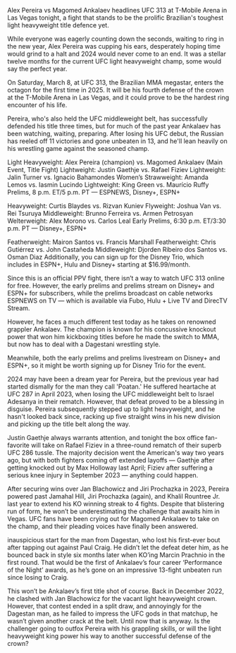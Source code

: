 Alex Pereira vs Magomed Ankalaev headlines UFC 313 at T-Mobile Arena in Las Vegas tonight, a fight that stands to be the prolific Brazilian's toughest light heavyweight title defence yet.

While everyone was eagerly counting down the seconds, waiting to ring in the new year, Alex Pereira was cupping his ears, desperately hoping time would grind to a halt and 2024 would never come to an end. It was a stellar twelve months for the current UFC light heavyweight champ, some would say the perfect year.

On Saturday, March 8, at UFC 313, the Brazilian MMA megastar, enters the octagon for the first time in 2025. It will be his fourth defense of the crown at the T-Mobile Arena in Las Vegas, and it could prove to be the hardest ring encounter of his life.

Pereira, who's also held the UFC middleweight belt, has successfully defended his title three times, but for much of the past year Ankalaev has been watching, waiting, preparing. After losing his UFC debut, the Russian has reeled off 11 victories and gone unbeaten in 13, and he'll lean heavily on his wrestling game against the seasoned champ.

Light Heavyweight: Alex Pereira (champion) vs. Magomed Ankalaev (Main Event, Title Fight) Lightweight: Justin Gaethje vs. Rafael Fiziev Lightweight: Jalin Turner vs. Ignacio Bahamondes Women’s Strawweight: Amanda Lemos vs. Iasmin Lucindo Lightweight: King Green vs. Maurício Ruffy Prelims, 8 p.m. ET/5 p.m. PT — ESPNEWS, Disney+, ESPN+

Heavyweight: Curtis Blaydes vs. Rizvan Kuniev Flyweight: Joshua Van vs. Rei Tsuruya Middleweight: Brunno Ferreira vs. Armen Petrosyan Welterweight: Alex Morono vs. Carlos Leal Early Prelims, 6:30 p.m. ET/3:30 p.m. PT — Disney+, ESPN+

Featherweight: Mairon Santos vs. Francis Marshall Featherweight: Chris Gutiérrez vs. John Castañeda Middleweight: Djorden Ribeiro dos Santos vs. Osman Diaz Additionally, you can sign up for the Disney Trio, which includes in ESPN+, Hulu and Disney+ starting at $16.99/month.

Since this is an official PPV fight, there isn’t a way to watch UFC 313 online for free. However, the early prelims and prelims stream on Disney+ and ESPN+ for subscribers, while the prelims broadcast on cable networks ESPNEWS on TV — which is available via Fubo, Hulu + Live TV and DirecTV Stream.

However, he faces a much different test today as he takes on renowned grappler Ankalaev. The champion is known for his concussive knockout power that won him kickboxing titles before he made the switch to MMA, but now has to deal with a Dagestani wrestling style.

Meanwhile, both the early prelims and prelims livestream on Disney+ and ESPN+, so it might be worth signing up for Disney Trio for the event.

2024 may have been a dream year for Pereira, but the previous year had started dismally for the man they call 'Poatan.' He suffered heartache at UFC 287 in April 2023, when losing the UFC middleweight belt to Israel Adesanya in their rematch. However, that defeat proved to be a blessing in disguise. Pereira subsequently stepped up to light heavyweight, and he hasn't looked back since, racking up five straight wins in his new division and picking up the title belt along the way.

Justin Gaethje always warrants attention, and tonight the box office fan-favorite will take on Rafael Fiziev in a three-round rematch of their superb UFC 286 tussle. The majority decision went the American's way two years ago, but with both fighters coming off extended layoffs — Gaethje after getting knocked out by Max Holloway last April; Fiziev after suffering a serious knee injury in September 2023 — anything could happen.

After securing wins over Jan Blachowicz and Jiri Prochazka in 2023, Pereira powered past Jamahal Hill, Jiri Prochazka (again), and Khalil Rountree Jr. last year to extend his KO winning streak to 4 fights. Despite that blistering run of form, he won’t be underestimating the challenge that awaits him in Vegas. UFC fans have been crying out for Magomed Ankalaev to take on the champ, and their pleading voices have finally been answered.

inauspicious start for the man from Dagestan, who lost his first-ever bout after tapping out against Paul Craig. He didn’t let the defeat deter him, as he bounced back in style six months later when KO’ing Marcin Prachnio in the first round. That would be the first of Ankalaev’s four career ‘Performance of the Night’ awards, as he’s gone on an impressive 13-fight unbeaten run since losing to Craig.

This won’t be Ankalaev’s first title shot of course. Back in December 2022, he clashed with Jan Blachowicz for the vacant light heavyweight crown. However, that contest ended in a split draw, and annoyingly for the Dagestan man, as he failed to impress the UFC gods in that matchup, he wasn’t given another crack at the belt. Until now that is anyway. Is the challenger going to outfox Pereira with his grappling skills, or will the light heavyweight king power his way to another successful defense of the crown?
